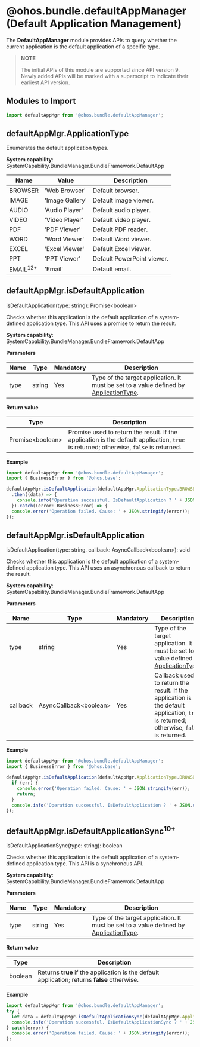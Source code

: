# @ohos.bundle.defaultAppManager (Default Application Management)

The **DefaultAppManager** module provides APIs to query whether the current application is the default application of a specific type.

> **NOTE**
>
> The initial APIs of this module are supported since API version 9. Newly added APIs will be marked with a superscript to indicate their earliest API version.

## Modules to Import

```ts
import defaultAppMgr from '@ohos.bundle.defaultAppManager';
```

## defaultAppMgr.ApplicationType

Enumerates the default application types.

**System capability**: SystemCapability.BundleManager.BundleFramework.DefaultApp

| Name  | Value| Description                                  |
| -------- | -------------------------------------- | -------------------------------------- |
| BROWSER  | 'Web Browser' | Default browser.                           |
| IMAGE    | 'Image Gallery' | Default image viewer.                        |
| AUDIO    | 'Audio Player' | Default audio player.                        |
| VIDEO    | 'Video Player' | Default video player.                        |
| PDF      | 'PDF Viewer' | Default PDF reader.                     |
| WORD     | 'Word Viewer' | Default Word viewer.                    |
| EXCEL    | 'Excel Viewer' | Default Excel viewer.                   |
| PPT      | 'PPT Viewer' | Default PowerPoint viewer.                     |
| EMAIL<sup>12+</sup>    | 'Email' | Default email.                     |

## defaultAppMgr.isDefaultApplication

isDefaultApplication(type: string): Promise\<boolean>

Checks whether this application is the default application of a system-defined application type. This API uses a promise to return the result.

**System capability**: SystemCapability.BundleManager.BundleFramework.DefaultApp

**Parameters**

| Name        | Type    | Mandatory  | Description                                     |
| ----------- | ------ | ---- | --------------------------------------- |
| type  | string | Yes   | Type of the target application. It must be set to a value defined by [ApplicationType](#defaultappmgrapplicationtype).                          |

**Return value**

| Type                       | Description                |
| ------------------------- | ------------------ |
| Promise\<boolean> | Promise used to return the result. If the application is the default application, `true` is returned; otherwise, `false` is returned.|


**Example**

```ts
import defaultAppMgr from '@ohos.bundle.defaultAppManager';
import { BusinessError } from '@ohos.base';

defaultAppMgr.isDefaultApplication(defaultAppMgr.ApplicationType.BROWSER)
  .then((data) => {
    console.info('Operation successful. IsDefaultApplication ? ' + JSON.stringify(data));
  }).catch((error: BusinessError) => {
  console.error('Operation failed. Cause: ' + JSON.stringify(error));
});
```

## defaultAppMgr.isDefaultApplication

isDefaultApplication(type: string, callback: AsyncCallback\<boolean>): void

Checks whether this application is the default application of a system-defined application type. This API uses an asynchronous callback to return the result.

**System capability**: SystemCapability.BundleManager.BundleFramework.DefaultApp

**Parameters**

| Name        | Type                             | Mandatory  | Description                                     |
| ----------- | ------------------------------- | ---- | --------------------------------------- |
| type  | string                          | Yes   | Type of the target application. It must be set to a value defined by [ApplicationType](#defaultappmgrapplicationtype).                           |
| callback    | AsyncCallback\<boolean> | Yes   | Callback used to return the result. If the application is the default application, `true` is returned; otherwise, `false` is returned.|

**Example**

```ts
import defaultAppMgr from '@ohos.bundle.defaultAppManager';
import { BusinessError } from '@ohos.base';

defaultAppMgr.isDefaultApplication(defaultAppMgr.ApplicationType.BROWSER, (err: BusinessError, data) => {
  if (err) {
    console.error('Operation failed. Cause: ' + JSON.stringify(err));
    return;
  }
  console.info('Operation successful. IsDefaultApplication ? ' + JSON.stringify(data));
});
```

## defaultAppMgr.isDefaultApplicationSync<sup>10+</sup>

isDefaultApplicationSync(type: string): boolean

Checks whether this application is the default application of a system-defined application type. This API is a synchronous API.

**System capability**: SystemCapability.BundleManager.BundleFramework.DefaultApp

**Parameters**

| Name| Type  | Mandatory| Description                                    |
| -------| ------ | ---- | --------------------------------------- |
|  type  | string | Yes  | Type of the target application. It must be set to a value defined by [ApplicationType](#defaultappmgrapplicationtype).  |

**Return value**

| Type   | Description                |
| ------- | -------------------- |
| boolean | Returns **true** if the application is the default application; returns **false** otherwise.|


**Example**

```ts
import defaultAppMgr from '@ohos.bundle.defaultAppManager';
try {
  let data = defaultAppMgr.isDefaultApplicationSync(defaultAppMgr.ApplicationType.BROWSER)
  console.info('Operation successful. IsDefaultApplicationSync ? ' + JSON.stringify(data));
} catch(error) {
  console.error('Operation failed. Cause: ' + JSON.stringify(error));
};
```
